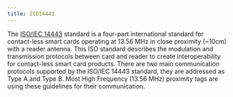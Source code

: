 ```yaml
---
title: ISO14443
---
```

The [ISO/IEC 14443](http://web.archive.org/web/20120614185731/http://www.waazaa.org/download/) standard is a four-part international standard for contact-less smart cards operating at 13.56 MHz in close proximity (~10cm) with a reader antenna. This ISO standard describes the modulation and transmission protocols between card and reader to create interoperability for contact-less smart card products. There are two main communication protocols supported by the ISO/IEC 14443 standard, they are addressed as Type A and Type B. Most High Frequency (13.56 MHz) proximity tags are using these guidelines for their communication. 
